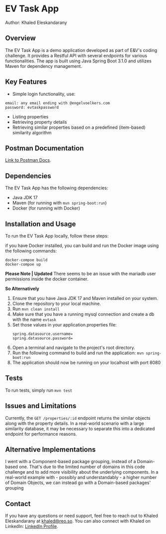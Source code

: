 # EV Task App

Author: Khaled Eleskandarany

## Overview

The EV Task App is a demo application developed as part of E&V's coding challenge. It provides a Restful API with several endpoints for various functionalities. The app is built using Java Spring Boot 3.1.0 and utilizes Maven for dependency management.

## Key Features

- Simple login functionality, use:
````
email: any email ending with @engelvoelkers.com
password: evtaskpassword
````
- Listing properties
- Retrieving property details
- Retrieving similar properties based on a predefined (item-based) similarity algorithm

## Postman Documentation
[Link to Postman Docs](https://documenter.getpostman.com/view/24544611/2s93sgVVWb).

## Dependencies

The EV Task App has the following dependencies:

- Java JDK 17
- Maven (for running with `mvn spring-boot:run`)
- Docker (for running with Docker)

## Installation and Usage
To run the EV Task App locally, follow these steps:

if you have Docker installed, you can build and run the Docker image using the following commands:
```
docker-compoe build
docker-compoe up
```
**Please Note | Updated** There seems to be an issue with the mariadb user permissions inside the docker container.

**So Alternatively**
1. Ensure that you have Java JDK 17 and Maven installed on your system.
2. Clone the repository to your local machine.
3. Run `mvn clean install`
4. Make sure that you have a running mysql connection and create a db with the name `evtask`
5. Set those values in your application.properties file:
    ```
    spring.datasource.username=
    spring.datasource.password=
    ```
6. Open a terminal and navigate to the project's root directory.
7. Run the following command to build and run the application: `mvn spring-boot:run`
8. The application should now be running on your localhost with port 8080

## Tests
To run tests, simply run `mvn test`

## Issues and Limitations

Currently, the `GET /properties/:id` endpoint returns the similar objects along with the property details. In a real-world scenario with a large similarity database, it may be necessary to separate this into a dedicated endpoint for performance reasons.

## Alternative Implementations

I went with a Component-based package grouping, instead of a Domain-based one. That's due to the limited number of domains in this code challenge and to add more visibility about the underlying components.
In a real-world example with - possibly and understandably - a higher number of Domain Objects, we can instead go with a Domain-based packages' grouping 

## Contact

If you have any questions or need support, feel free to reach out to Khaled Eleskandarany at khaled@reo.so. You can also connect with Khaled on LinkedIn: [LinkedIn Profile](https://www.linkedin.com/in/khaled-eleskandarany-1b063bb0/).